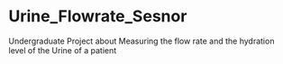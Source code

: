# Urine_Flowrate_Sesnor
Undergraduate Project about Measuring the flow rate and the hydration level of the Urine of a patient 
